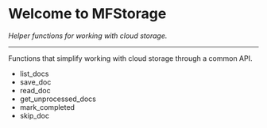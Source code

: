 # Welcome to MFStorage

_Helper functions for working with cloud storage._

---

Functions that simplify working with cloud storage through a common API.

- list_docs
- save_doc
- read_doc
- get_unprocessed_docs
- mark_completed
- skip_doc